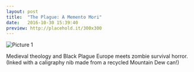 ```yaml
---
layout: post
title:  "The Plague: A Memento Mori"
date:   2016-10-30 15:39:40
preview: http://placehold.it/300x300
---
```


![Picture 1](http://placehold.it/800x600)

Medieval theology and Black Plague Europe meets zombie survival horror. (Inked with a caligraphy nib made from a recycled Mountain Dew can!) 
